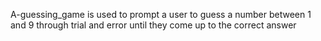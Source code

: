 A-guessing_game is used to prompt a user to guess a number between 1 and 9 through trial and error until they come up to the correct answer

